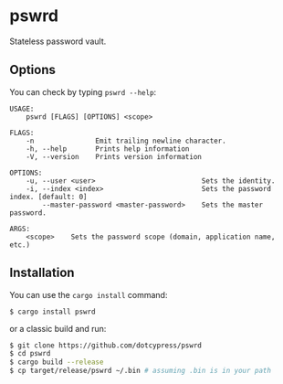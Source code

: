 # pswrd

Stateless password vault.

## Options

You can check by typing `pswrd --help`:

```
USAGE:
    pswrd [FLAGS] [OPTIONS] <scope>

FLAGS:
    -n               Emit trailing newline character.
    -h, --help       Prints help information
    -V, --version    Prints version information

OPTIONS:
    -u, --user <user>                          Sets the identity.
    -i, --index <index>                        Sets the password index. [default: 0]
        --master-password <master-password>    Sets the master password.

ARGS:
    <scope>    Sets the password scope (domain, application name, etc.)
```

## Installation

You can use the `cargo install` command:

    $ cargo install pswrd

or a classic build and run:

```bash
$ git clone https://github.com/dotcypress/pswrd
$ cd pswrd
$ cargo build --release
$ cp target/release/pswrd ~/.bin # assuming .bin is in your path
```